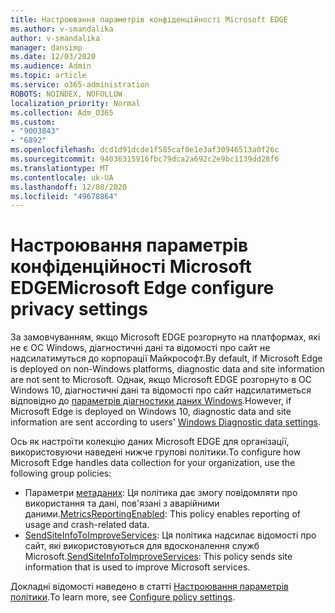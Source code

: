 ```yaml
---
title: Настроювання параметрів конфіденційності Microsoft EDGE
ms.author: v-smandalika
author: v-smandalika
manager: dansimp
ms.date: 12/03/2020
ms.audience: Admin
ms.topic: article
ms.service: o365-administration
ROBOTS: NOINDEX, NOFOLLOW
localization_priority: Normal
ms.collection: Adm_O365
ms.custom:
- "9003843"
- "6892"
ms.openlocfilehash: dcd1d91dcde1f585caf0e1e3af30946513a0f26c
ms.sourcegitcommit: 94036315916fbc79dca2a692c2e9bc1139dd28f6
ms.translationtype: MT
ms.contentlocale: uk-UA
ms.lasthandoff: 12/08/2020
ms.locfileid: "49678864"
---
```

# <a name="microsoft-edge-configure-privacy-settings"></a><span data-ttu-id="658cc-102">Настроювання параметрів конфіденційності Microsoft EDGE</span><span class="sxs-lookup"><span data-stu-id="658cc-102">Microsoft Edge configure privacy settings</span></span>

<span data-ttu-id="658cc-103">За замовчуванням, якщо Microsoft EDGE розгорнуто на платформах, які не є ОС Windows, діагностичні дані та відомості про сайт не надсилатимуться до корпорації Майкрософт.</span><span class="sxs-lookup"><span data-stu-id="658cc-103">By default, if Microsoft Edge is deployed on non-Windows platforms, diagnostic data and site information are not sent to Microsoft.</span></span> <span data-ttu-id="658cc-104">Однак, якщо Microsoft EDGE розгорнуто в ОС Windows 10, діагностичні дані та відомості про сайт надсилатиметься відповідно до [параметрів діагностики даних Windows](https://docs.microsoft.com/windows/privacy/configure-windows-diagnostic-data-in-your-organization).</span><span class="sxs-lookup"><span data-stu-id="658cc-104">However, if Microsoft Edge is deployed on Windows 10, diagnostic data and site information are sent according to users' [Windows Diagnostic data settings](https://docs.microsoft.com/windows/privacy/configure-windows-diagnostic-data-in-your-organization).</span></span>

<span data-ttu-id="658cc-105">Ось як настроїти колекцію даних Microsoft EDGE для організації, використовуючи наведені нижче групові політики.</span><span class="sxs-lookup"><span data-stu-id="658cc-105">To configure how Microsoft Edge handles data collection for your organization, use the following group policies:</span></span>
- <span data-ttu-id="658cc-106">Параметри [метаданих](https://docs.microsoft.com/DeployEdge/microsoft-edge-policies#metricsreportingenabled): Ця політика дає змогу повідомляти про використання та дані, пов'язані з аварійними даними.</span><span class="sxs-lookup"><span data-stu-id="658cc-106">[MetricsReportingEnabled](https://docs.microsoft.com/DeployEdge/microsoft-edge-policies#metricsreportingenabled): This policy enables reporting of usage and crash-related data.</span></span>
- <span data-ttu-id="658cc-107">[SendSiteInfoToImproveServices](https://docs.microsoft.com/DeployEdge/microsoft-edge-policies#sendsiteinfotoimproveservices): Ця політика надсилає відомості про сайт, які використовуються для вдосконалення служб Microsoft.</span><span class="sxs-lookup"><span data-stu-id="658cc-107">[SendSiteInfoToImproveServices](https://docs.microsoft.com/DeployEdge/microsoft-edge-policies#sendsiteinfotoimproveservices): This policy sends site information that is used to improve Microsoft services.</span></span>

<span data-ttu-id="658cc-108">Докладні відомості наведено в статті [Настроювання параметрів політики](https://docs.microsoft.com/deployedge/microsoft-edge-enterprise-privacy-settings#configure-policy-settings).</span><span class="sxs-lookup"><span data-stu-id="658cc-108">To learn more, see [Configure policy settings](https://docs.microsoft.com/deployedge/microsoft-edge-enterprise-privacy-settings#configure-policy-settings).</span></span>